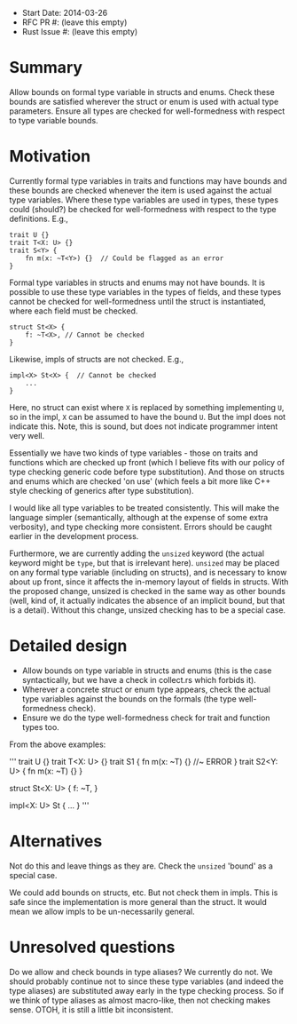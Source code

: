 - Start Date: 2014-03-26
- RFC PR #: (leave this empty)
- Rust Issue #: (leave this empty)

# Summary

Allow bounds on formal type variable in structs and enums. Check these bounds
are satisfied wherever the struct or enum is used with actual type parameters.
Ensure all types are checked for well-formedness with respect to type variable
bounds.

# Motivation

Currently formal type variables in traits and functions may have bounds and
these bounds are checked whenever the item is used against the actual type
variables. Where these type variables are used in types, these types could
(should?) be checked for well-formedness with respect to the type definitions.
E.g.,

```
trait U {}
trait T<X: U> {}
trait S<Y> {
    fn m(x: ~T<Y>) {}  // Could be flagged as an error
}
```

Formal type variables in structs and enums may not have bounds. It is possible
to use these type variables in the types of fields, and these types cannot be
checked for well-formedness until the struct is instantiated, where each field
must be checked.

```
struct St<X> {
    f: ~T<X>, // Cannot be checked
}
```

Likewise, impls of structs are not checked. E.g.,

```
impl<X> St<X> {  // Cannot be checked
    ...
}
```

Here, no struct can exist where `X` is replaced by something implementing `U`,
so in the impl, `X` can be assumed to have the bound `U`. But the impl does not
indicate this. Note, this is sound, but does not indicate programmer intent very
well.

Essentially we have two kinds of type variables - those on traits and functions
which are checked up front (which I believe fits with our policy of type
checking generic code before type substitution). And those on structs and enums
which are checked 'on use' (which feels a bit more like C++ style checking of
generics after type substitution).

I would like all type variables to be treated consistently. This will make the
language simpler (semantically, although at the expense of some extra
verbosity), and type checking more consistent. Errors should be caught earlier
in the development process.

Furthermore, we are currently adding the `unsized` keyword (the actual keyword
might be `type`, but that is irrelevant here). `unsized` may be placed on any
formal type variable (including on structs), and is necessary to know about up
front, since it affects the in-memory layout of fields in structs. With the
proposed change, unsized is checked in the same way as other bounds (well, kind
of, it actually indicates the absence of an implicit bound, but that is a
detail). Without this change, unsized checking has to be a special case.

# Detailed design

* Allow bounds on type variable in structs and enums (this is the case
syntactically, but we have a check in collect.rs which forbids it).
* Wherever a concrete struct or enum type appears, check the actual type
variables against the bounds on the formals (the type well-formedness check).
* Ensure we do the type well-formedness check for trait and function types too.

From the above examples:

'''
trait U {}
trait T<X: U> {}
trait S1<Y> {
    fn m(x: ~T<Y>) {}  //~ ERROR
}
trait S2<Y: U> {
    fn m(x: ~T<Y>) {}
}

struct St<X: U> {
    f: ~T<X>,
}

impl<X: U> St<X> {
    ...
}
'''

# Alternatives

Not do this and leave things as they are. Check the `unsized` 'bound' as a
special case.

We could add bounds on structs, etc. But not check them in impls. This is safe
since the implementation is more general than the struct. It would mean we allow
impls to be un-necessarily general.

# Unresolved questions

Do we allow and check bounds in type aliases? We currently do not. We should
probably continue not to since these type variables (and indeed the type
aliases) are substituted away early in the type checking process. So if we think
of type aliases as almost macro-like, then not checking makes sense. OTOH, it is
still a little bit inconsistent.

